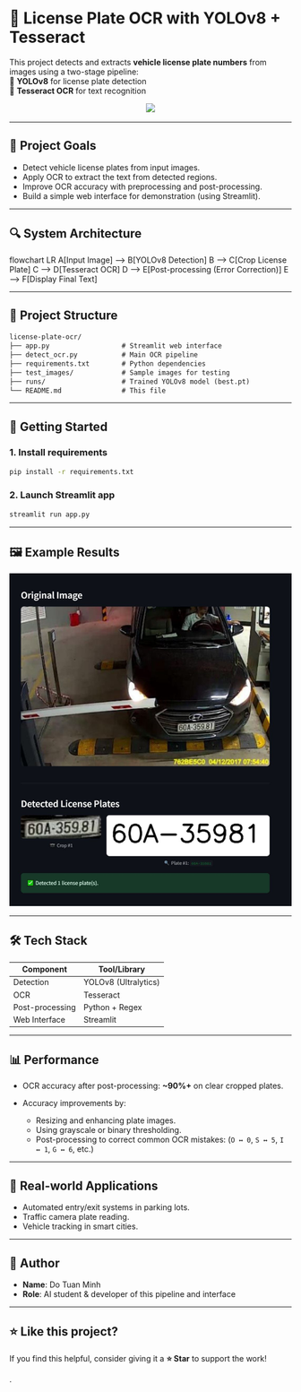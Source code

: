 
# 🚗 License Plate OCR with YOLOv8 + Tesseract

This project detects and extracts **vehicle license plate numbers** from images using a two-stage pipeline:  
🔹 **YOLOv8** for license plate detection  
🔹 **Tesseract OCR** for text recognition

<p align="center">
  <img src="https://user-images.githubusercontent.com/placeholder/plate-demo.gif" width="600">
</p>

---

## 📌 Project Goals

- Detect vehicle license plates from input images.
- Apply OCR to extract the text from detected regions.
- Improve OCR accuracy with preprocessing and post-processing.
- Build a simple web interface for demonstration (using Streamlit).

---

## 🔍 System Architecture


flowchart LR
    A[Input Image] --> B[YOLOv8 Detection]
    B --> C[Crop License Plate]
    C --> D[Tesseract OCR]
    D --> E[Post-processing (Error Correction)]
    E --> F[Display Final Text]


---

## 📁 Project Structure

```
license-plate-ocr/
├── app.py                  # Streamlit web interface
├── detect_ocr.py           # Main OCR pipeline
├── requirements.txt        # Python dependencies
├── test_images/            # Sample images for testing
├── runs/                   # Trained YOLOv8 model (best.pt)
└── README.md               # This file
```

---

## 🚀 Getting Started

### 1. Install requirements

```bash
pip install -r requirements.txt
```

### 2. Launch Streamlit app

```bash
streamlit run app.py
```

---

## 🖼️ Example Results

![App Screenshot](screenshot/Capture.JPG)

---

## 🛠️ Tech Stack

| Component       | Tool/Library         |
| --------------- | -------------------- |
| Detection       | YOLOv8 (Ultralytics) |
| OCR             | Tesseract            |
| Post-processing | Python + Regex       |
| Web Interface   | Streamlit            |

---

## 📊 Performance

* OCR accuracy after post-processing: **\~90%+** on clear cropped plates.
* Accuracy improvements by:

  * Resizing and enhancing plate images.
  * Using grayscale or binary thresholding.
  * Post-processing to correct common OCR mistakes:
    (`O ↔ 0`, `S ↔ 5`, `I ↔ 1`, `G ↔ 6`, etc.)

---

## 💼 Real-world Applications

* Automated entry/exit systems in parking lots.
* Traffic camera plate reading.
* Vehicle tracking in smart cities.

---

## 👤 Author

* **Name**: Do Tuan Minh
* **Role**: AI student & developer of this pipeline and interface

---

## ⭐ Like this project?

If you find this helpful, consider giving it a **⭐ Star** to support the work!

.


